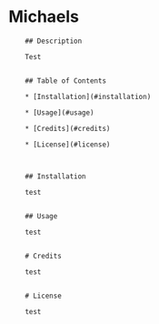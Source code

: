 # Michaels


        ## Description

        Test


        ## Table of Contents

        * [Installation](#installation)

        * [Usage](#usage)

        * [Credits](#credits)

        * [License](#license)


    
        ## Installation

        test


        ## Usage

        test


        # Credits

        test


        # License

        test